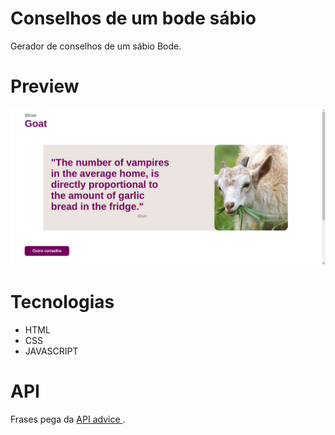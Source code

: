 # Conselhos de um bode sábio

Gerador de conselhos de um sábio Bode.

# Preview

![Imagem de um site](/assets/preview.png)

# Tecnologias

- HTML
- CSS
- JAVASCRIPT

# API

Frases pega da <a href="https://api.adviceslip.com/"> API advice </a>.